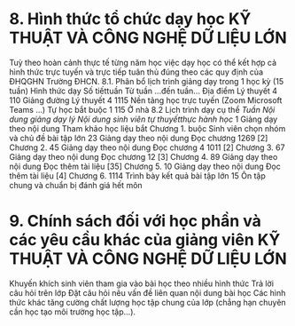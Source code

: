 # 8. Hình thức tổ chức dạy học KỸ THUẬT VÀ CÔNG NGHỆ DỮ LIỆU LỚN
Tuỳ theo hoàn cảnh thực tế từng năm học việc dạy học có thể kết hợp cả hình thức trực tuyến và trực tiếp tuân thủ đúng theo các quy định của ĐHQGHN Trường ĐHCN.
8.1. Phân bổ lịch trình giảng dạy trong 1 học kỳ (15 tuần) Hình thức dạy Số tiếttuần Từ tuần ...đến tuần... Địa điểm Lý thuyết 4 110 Giảng đường Lý thuyết 4 1115 Nền tảng học trực tuyến (Zoom Microsoft Teams ...) Tự học bắt buộc 1 115 Ở nhà 8.2 Lịch trình dạy cụ thể *Tuần* *Nội dung giảng dạy lý *Nội dung sinh viên tự thuyếtthực hành* học* 1 Giảng dạy theo nội dung Tham khảo học liệu bắt Chương 1. buộc Sinh viên chọn nhóm và chủ đề bài tập lớn 23 Giảng dạy theo nội dung Đọc chương 1269 \[2\] Chương 2. 45 Giảng dạy theo nội dung Đọc chương 4 1011 \[2\] Chương 3. 67 Giảng dạy theo nội dung Đọc chương 12 \[3\] Chương 4. 89 Giảng dạy theo nội dung Đọc thêm tài liệu \[35\] Chương 5. 10 Giảng dạy theo nội dung Đọc thêm tài liệu \[4\] Chương 6. 1114 Trình bày kết quả bài tập lớn 15 Ôn tập chung và chuẩn bị đánh giá hết môn
# 9. Chính sách đối với học phần và các yêu cầu khác của giảng viên KỸ THUẬT VÀ CÔNG NGHỆ DỮ LIỆU LỚN
Khuyến khích sinh viên tham gia vào bài học theo nhiều hình thức Trả lời câu hỏi trên lớp Đặt câu hỏi nêu vấn đề liên quan nội dung bài học Các hình thức khác tăng cường chất lượng học tập chung của lớp (chẳng hạn chuyên cần học tạo môi trường học tập...).
